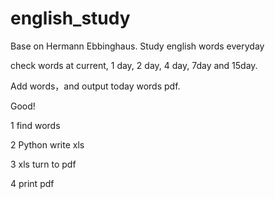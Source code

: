# english_study
Base on Hermann Ebbinghaus. Study english words everyday

check words at current, 1 day, 2 day, 4 day, 7day and 15day.

Add words，and output today words pdf. 

Good!







1 find words

2 Python write xls

3 xls turn to pdf 

4 print pdf 
